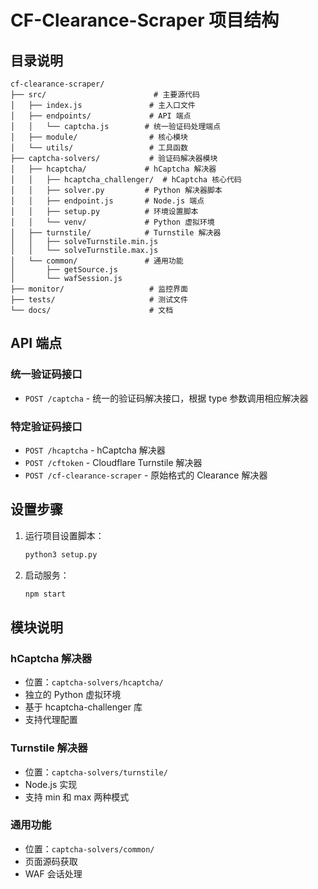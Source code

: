 # CF-Clearance-Scraper 项目结构

## 目录说明

```
cf-clearance-scraper/
├── src/                        # 主要源代码
│   ├── index.js               # 主入口文件
│   ├── endpoints/             # API 端点
│   │   └── captcha.js        # 统一验证码处理端点
│   ├── module/                # 核心模块
│   └── utils/                 # 工具函数
├── captcha-solvers/           # 验证码解决器模块
│   ├── hcaptcha/             # hCaptcha 解决器
│   │   ├── hcaptcha_challenger/  # hCaptcha 核心代码
│   │   ├── solver.py         # Python 解决器脚本
│   │   ├── endpoint.js       # Node.js 端点
│   │   ├── setup.py          # 环境设置脚本
│   │   └── venv/             # Python 虚拟环境
│   ├── turnstile/            # Turnstile 解决器
│   │   ├── solveTurnstile.min.js
│   │   └── solveTurnstile.max.js
│   └── common/               # 通用功能
│       ├── getSource.js
│       └── wafSession.js
├── monitor/                   # 监控界面
├── tests/                     # 测试文件
└── docs/                      # 文档
```

## API 端点

### 统一验证码接口
- `POST /captcha` - 统一的验证码解决接口，根据 type 参数调用相应解决器

### 特定验证码接口
- `POST /hcaptcha` - hCaptcha 解决器
- `POST /cftoken` - Cloudflare Turnstile 解决器
- `POST /cf-clearance-scraper` - 原始格式的 Clearance 解决器

## 设置步骤

1. 运行项目设置脚本：
   ```bash
   python3 setup.py
   ```

2. 启动服务：
   ```bash
   npm start
   ```

## 模块说明

### hCaptcha 解决器
- 位置：`captcha-solvers/hcaptcha/`
- 独立的 Python 虚拟环境
- 基于 hcaptcha-challenger 库
- 支持代理配置

### Turnstile 解决器
- 位置：`captcha-solvers/turnstile/`
- Node.js 实现
- 支持 min 和 max 两种模式

### 通用功能
- 位置：`captcha-solvers/common/`
- 页面源码获取
- WAF 会话处理

